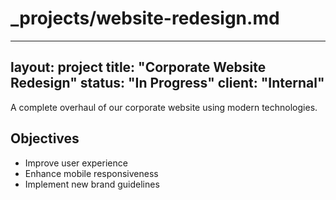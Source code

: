 # _projects/website-redesign.md
---
layout: project
title: "Corporate Website Redesign"
status: "In Progress"
client: "Internal"
---
A complete overhaul of our corporate website using modern technologies.

## Objectives
- Improve user experience
- Enhance mobile responsiveness
- Implement new brand guidelines